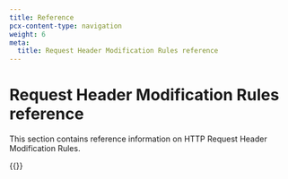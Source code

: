 ```yaml
---
title: Reference
pcx-content-type: navigation
weight: 6
meta:
  title: Request Header Modification Rules reference
---
```


# Request Header Modification Rules reference

This section contains reference information on HTTP Request Header Modification Rules.

{{<directory-listing>}}
